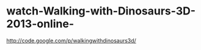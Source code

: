 watch-Walking-with-Dinosaurs-3D-2013-online-
============================================

http://code.google.com/p/walkingwithdinosaurs3d/
